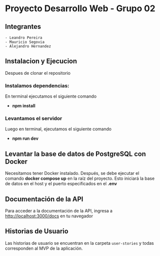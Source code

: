 # Proyecto Desarrollo Web - Grupo 02

## Integrantes
    - Leandro Pereira
    - Mauricio Segovia
    - Alejandro Hernandez

## Instalacion y Ejecucion

Despues de clonar el repositorio

### Instalamos dependencias:

En terminal ejecutamos el siguiente comando
- **npm install**

### Levantamos el servidor

Luego en terminal, ejecutamos el siguiente comando
- **npm run dev**

## Levantar la base de datos de PostgreSQL con Docker
Necesitamos tener Docker instalado. Después, se debe ejecutar el comando **docker compose up** en la raíz del proyecto.
Esto iniciará la base de datos en el host y el puerto especificados en el **.env**

## Documentación de la API

Para acceder a la documentación de la API, ingresa a [http://localhost:3000/docs](http://localhost:3000/docs) en tu navegador

## Historias de Usuario

Las historias de usuario se encuentran en la carpeta `user-stories` y todas corresponden al MVP de la aplicación.